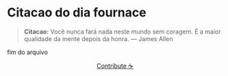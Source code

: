 # Citacao do dia fournace

> **Citacao:** Você nunca fará nada neste mundo sem coragem. É a maior qualidade da mente depois da honra. — James Allen

fim do arquivo

<watermark-footer>
<p align="center">
  <a href="https://github.com/ruisuan/ruisuan/blob/main/contribute.md">Contribute ☕</a>
</p>
</watermark-footer>
